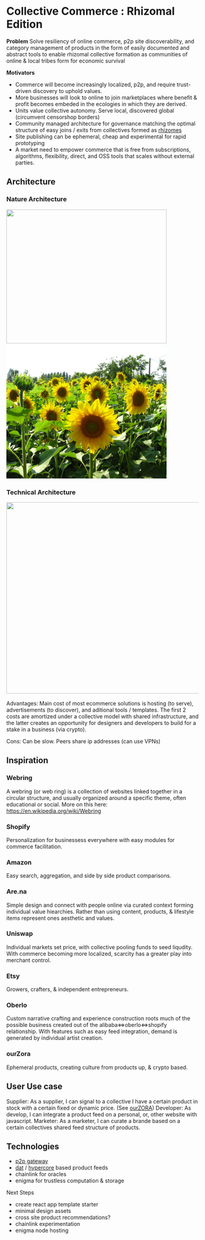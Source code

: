 # Collective Commerce : Rhizomal Edition

**Problem**
Solve resiliency of online commerce, p2p site discoverability, and category management of products in the form of easily documented and abstract tools to enable rhizomal collective formation as communities of online & local tribes form for economic survival

**Motivators**
* Commerce will become increasingly localized, p2p, and require trust-driven discovery to uphold values.
* More businesses will look to online to join marketplaces where benefit & profit becomes embeded in the ecologies in which they are derived.
* Units value collective autonomy. Serve local, discovered global (circumvent censorshop borders)
* Community managed architecture for governance matching the optimal structure of easy joins / exits from collectives formed as [rhizomes](https://www.themantle.com/philosophy/rhizome-american-translation)
* Site publishing can be ephemeral, cheap and experimental for rapid prototyping
* A market need to empower commerce that is free from subscriptions, algorithms, flexibility, direct, and OSS tools that scales without external parties.

## Architecture

### Nature Architecture
<p float="left">
  <img width="420" height="350" src="rhizome.png">
  <img width="420" height="350" src="sunflower.jpeg">
</p>

### Technical Architecture
<p align="center">
  <img width="600" height="500" src="collective_commerce.png">
</p>

Advantages: Main cost of most ecommerce solutions is hosting (to serve), advertisements (to discover), and aditional tools / templates. The first 2 costs are amortized under a collective model with shared infrastructure, and the latter creates an opportunity for designers and developers to build for a stake in a business (via crypto).

Cons: Can be slow. Peers share ip addresses (can use VPNs)

## Inspiration

### Webring 
A webring (or web ring) is a collection of websites linked together in a circular structure, and usually organized around a specific theme, often educational or social.
More on this here: https://en.wikipedia.org/wiki/Webring

### Shopify
Personalization for businessess everywhere with easy modules for commerce facilitation.

### Amazon
Easy search, aggregation, and side by side product comparisons.

### Are.na
Simple design and connect with people online via curated context forming individual value hiearchies. Rather than using content, products, & lifestyle items represent ones aesthetic and values.

### Uniswap
Individual markets set price, with collective pooling funds to seed liqudity. With commerce becoming more localized, scarcity has a greater play into merchant control.

### Etsy
Growers, crafters, & independent entrepreneurs.

### Oberlo
Custom narrative crafting and experience construction roots much of the possible business created out of the alibaba<=>oberlo<=>shopify relationship. With features such as easy feed integration, demand is generated by individual artist creation.

### ourZora
Ephemeral products, creating culture from products up, & crypto based.

## User Use case
Supplier: As a supplier, I can signal to a collective I have a certain product in stock with a certain fixed or dynamic price. (See [ourZORA](https://twitter.com/ourZORA))
Developer: As develop, I can integrate a product feed on a personal, or, other website with javascript.
Marketer: As a marketer, I can curate a brande based on a certain collectives shared feed structure of products.

## Technologies
- [p2p gateway](https://github.com/garbados/dat-gateway)
- [dat](https://dat.foundation/) / [hypercore](https://github.com/mafintosh/hypercore) based product feeds
- chainlink for oracles
- enigma for trustless computation & storage

Next Steps
- create react app template starter
- minimal design assets
- cross site product recommendations?
- chainlink experimentation
- enigma node hosting
